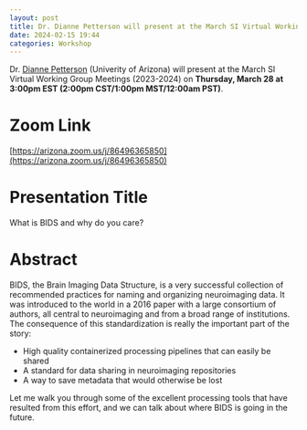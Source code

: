 ```yaml
---
layout: post
title: Dr. Dianne Petterson will present at the March SI Virtual Working Group
date: 2024-02-15 19:44 
categories: Workshop
---
```

Dr. [Dianne Petterson](https://bio5.org/people/dianne-k-patterson/) (Univerity of Arizona) will present at the March SI Virtual Working 
Group Meetings (2023-2024) on <b>Thursday, March 28 at 3:00pm EST (2:00pm CST/1:00pm MST/12:00am PST)</b>.

Zoom Link
==================
[https://arizona.zoom.us/j/86496365850](https://arizona.zoom.us/j/86496365850)


Presentation Title
==================
What is BIDS and why do you care?

Abstract
==================
BIDS, the Brain Imaging Data Structure, is a very successful collection of recommended practices for naming and organizing neuroimaging data. It was introduced to the world in a 2016 paper with a large consortium of authors, all central to neuroimaging and from a broad range of institutions. The consequence of this standardization is really the important part of the story:

- High quality containerized processing pipelines that can easily be shared
- A standard for data sharing in neuroimaging repositories
- A way to save metadata that would otherwise be lost

Let me walk you through some of the excellent processing tools that have resulted from this effort, and we can talk about where BIDS is going in the future.
